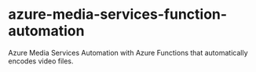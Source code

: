 # azure-media-services-function-automation
Azure Media Services Automation with Azure Functions that automatically encodes video files.
